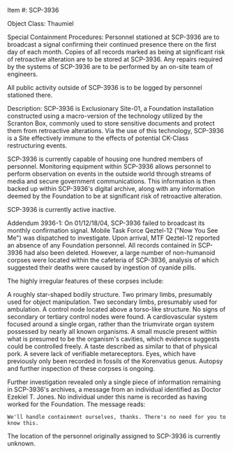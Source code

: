 Item #: SCP-3936

Object Class: Thaumiel

Special Containment Procedures: Personnel stationed at SCP-3936 are to broadcast a signal confirming their continued presence there on the first day of each month. Copies of all records marked as being at significant risk of retroactive alteration are to be stored at SCP-3936. Any repairs required by the systems of SCP-3936 are to be performed by an on-site team of engineers.

All public activity outside of SCP-3936 is to be logged by personnel stationed there.

Description: SCP-3936 is Exclusionary Site-01, a Foundation installation constructed using a macro-version of the technology utilized by the Scranton Box, commonly used to store sensitive documents and protect them from retroactive alterations. Via the use of this technology, SCP-3936 is a Site effectively immune to the effects of potential CK-Class restructuring events.

SCP-3936 is currently capable of housing one hundred members of personnel. Monitoring equipment within SCP-3936 allows personnel to perform observation on events in the outside world through streams of media and secure government communications. This information is then backed up within SCP-3936's digital archive, along with any information deemed by the Foundation to be at significant risk of retroactive alteration.

SCP-3936 is currently active inactive.

Addendum 3936-1: On 01/12/18/04, SCP-3936 failed to broadcast its monthly confirmation signal. Mobile Task Force Qeztel-12 ("Now You See Me") was dispatched to investigate. Upon arrival, MTF Qeztel-12 reported an absence of any Foundation personnel. All records contained in SCP-3936 had also been deleted. However, a large number of non-humanoid corpses were located within the cafeteria of SCP-3936, analysis of which suggested their deaths were caused by ingestion of cyanide pills.

The highly irregular features of these corpses include:

A roughly star-shaped bodily structure.
Two primary limbs, presumably used for object manipulation.
Two secondary limbs, presumably used for ambulation.
A control node located above a torso-like structure. No signs of secondary or tertiary control nodes were found.
A cardiovascular system focused around a single organ, rather than the triumvirate organ system possessed by nearly all known organisms.
A small muscle present within what is presumed to be the organism's cavities, which evidence suggests could be controlled freely.
A taste described as similar to that of physical pork.
A severe lack of verifiable metareceptors.
Eyes, which have previously only been recorded in fossils of the Korenvatius genus.
Autopsy and further inspection of these corpses is ongoing.

Further investigation revealed only a single piece of information remaining in SCP-3936's archives, a message from an individual identified as Doctor Ezekiel T. Jones. No individual under this name is recorded as having worked for the Foundation. The message reads:

`We'll handle containment ourselves, thanks. There's no need for you to know this.`

The location of the personnel originally assigned to SCP-3936 is currently unknown.
